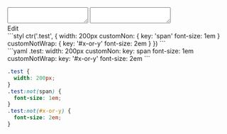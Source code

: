 <div data-size="250" class="code-cont" data-example="custom-non">
    <div class="code">
        <div class="code-wrap">
            <textarea id="stylus"></textarea>
            <textarea id="css"></textarea>
            <div class="edit-code">
                <span>Edit</span>
            </div>
        </div>
    </div>
</div>


<div data-size="250" data-examples="stylus"></div>
```styl
ctr('.test', {
  width: 200px
  customNon: {
    key: 'span'
    font-size: 1em
  }
  customNotWrap: {
    key: '#x-or-y'
    font-size: 2em
  }
})
```

<div data-size="250" data-examples="yaml"></div>
```yaml
.test:
  width: 200px
  customNon:
    key: span
    font-size: 1em
  customNotWrap:
    key: '#x-or-y'
    font-size: 2em
```

```css
.test {
  width: 200px;
}
.test:not(span) {
  font-size: 1em;
}
.test:not(#x-or-y) {
  font-size: 2em;
}
```
<div class="cf"></div>
